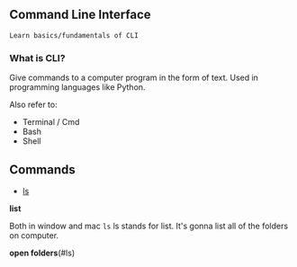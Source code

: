 ## Command Line Interface

    Learn basics/fundamentals of CLI
    
### What is CLI?

Give commands to a computer program in the form of text. Used in programming languages like Python.

Also refer to: 

* Terminal / Cmd 
* Bash 
* Shell

## Commands

* [ls](#ls)

**list** 

Both in window and mac `ls` ls stands for list. It's gonna list all of the folders on computer.

**open folders**(#ls)
